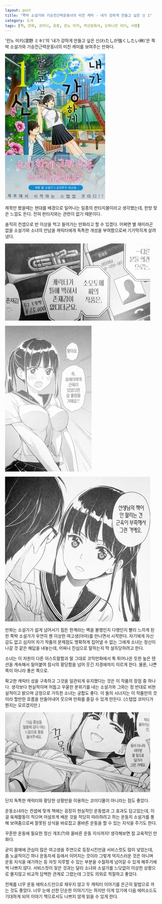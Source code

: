 ```yaml
---
layout: post
title: "쪽박 소설가와 기승전근력운동녀의 미친 캐미 - 내가 강하게 만들고 싶은 신 1"
category: 도서
tags: [책, 만화, 코미디, 운동, 린노 미키, 학산문화사, 오피니언 리더, 서평]
---
```


'린노 미키(凛野 ミキ)'의
'내가 강하게 만들고 싶은 신(わたしが強くしたい神)'은
쪽박 소설가와 기승전근력운동녀의 미친 캐미를 보여주는 만화다.

![커버](/images/the-god-i-want-to-strenthen-1-comic-book-h480.jpg)

제목만 봤을때는 현대를 배경으로 일어나는 일종의 판타지물이라고 생각했는데,
한방 맞은 느낌도 든다.
전혀 판타지와는 관련이 없기 때문이다.

솔직히 컨셉으로 반 이상을 먹고 들어가는 만화라고 할 수 있겠다.
어쩌면 별 재미라곤 없을 소설가와 소녀의 만남을
캐릭터에게 독특한 개성을 부여함으로써 기가막히게 살려냈다.

![3](/images/the-god-i-want-to-strenthen-1-comic-book-p003.jpg)

![24](/images/the-god-i-want-to-strenthen-1-comic-book-p024.jpg)

![28](/images/the-god-i-want-to-strenthen-1-comic-book-p028.jpg)

만화는 소설가가 쉽게 넘어서기 힘든 한계라는 벽을 불행인지 다행인지 빨리 느끼게 된 한 쪽박 소설가가
우연히 웬 이상한 여고생(아마)를 만나면서 시작한다.
자기에게 자신감도 없고 심지어 자기 작품의 문제점도 명확하게 집어낼 수 없는 그에게
소녀는 정신이 나갈 것 같은 해답을 내놓는데,
어찌나 진심으로 말하는지 막 설득당하려고 한다.

소녀는 이 차원이 다른 아스트랄함과 말 그대로 코믹만화에서 툭 튀어나온 듯한 높은 텐션을 계속해서 밀어붙여
잠시의 황당함을 넘어 웃긴 지경에까지 이르게 한다.
물론, 나쁜 쪽이 아니라 좋은 쪽으로.

확고한 캐릭터 성을 구축하고 그것을 일관되게 유지했다는 것은 이 작품의 장점 중 하나다.
생각보다 현실적이며 어둡고 우울한 분위기를 내는 소설가와
그와는 정 반대로 비현실적이고 밝으며 긍정으로 가득한 소녀는 궁합도 좋다.
이 둘의 시너지는 이 작품만의 것이라 할만한 흐름을 만들어내어
웃으며 만화를 즐길 수 있게 만든다.
(스텝업 코미디가 뭔지는 모르겠지만.)

![35](/images/the-god-i-want-to-strenthen-1-comic-book-p035.jpg)

단지 독특한 캐릭터와 황당한 상황만을 이용하는 코미디물이 아니라는 점도 좋았다.

운동소녀라는 컨셉에 맞게 책에는 굉장히 현실적인 운동법과 그 효과도 담고있는데,
이걸 육체활동이 적으며 어설프게 배운 것을 적당히 따라하려고 하는 운동치 소설가를 통해 보여줌으로써
잘못된 상식을 바로잡고 올바른 운동을 할 수 있는 지식을 주기도 한다.

꾸준한 운동에 필요한 정신 개조(?)와 올바른 운동 지식까지!
생각해보면 참 교육적인 만화다.

굳이 몸매에 관심이 많은 여고생을 주연으로 등장시킨만큼 서비스컷도 많이 넣었는데,
좀 노골적이긴 하나 운동자세 등에서 이어지는 것이라 그렇게 억지스러운 것은 아니며
운동 지식을 얘기하는 등 자칫 지루할 수 있는 부분을 수월하게 넘어갈 수 있게 해주기에 썩 나쁘지 않다.
서비스컷이 잦은 것과는 달리 소녀와 소설가를 느닷없이 이상한 상황으로 몰지않고 비교적 담백한 관계로 그렸는데
그것도 의외로 적절하고 좋았다.

전체를 너무 운동 에피소드만으로 채우지 않고 두 캐릭터 이야기를 은근히 밑밥으로 까는 것도 좋았다.
너무 눈에 선한 단순한 이야기기는 하지만 이게 있기에 다음 에피소드도 기대하게 되어
이야기 책으로서도 나쁘지 않게 읽을 수 있게 한다.
